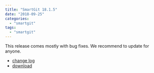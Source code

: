 ```yaml
---
title: "SmartGit 18.1.5"
date: "2018-09-25"
categories: 
  - "smartgit"
tags: 
  - "smartgit"
---
```


This release comes mostly with bug fixes. We recommend to update for anyone.

- [change log](https://www.syntevo.com/smartgit/changelog.txt)
- [download](https://www.syntevo.com/smartgit/download)
